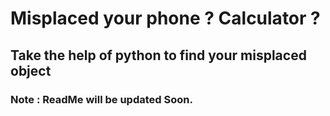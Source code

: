 # Misplaced your phone ? Calculator ?
## Take the help of python to find your misplaced object

### Note : ReadMe will be updated Soon.

